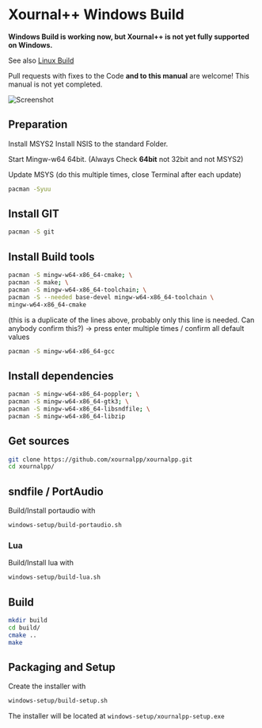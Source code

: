 # Xournal++ Windows Build

**Windows Build is working now, but Xournal++ is not yet fully supported
on Windows.**

See also [Linux Build](LinuxBuild.md)

Pull requests with fixes to the Code **and to this manual** are welcome!
This manual is not yet completed.


![Screenshot](main-win.png?raw=true "Xournal++ Screenshot on Win10")

## Preparation
Install MSYS2
Install NSIS to the standard Folder.

Start Mingw-w64 64bit. (Always Check **64bit** not 32bit and not MSYS2)

Update MSYS (do this multiple times,
close Terminal after each update)

```bash
pacman -Syuu
```

## Install GIT
```bash
pacman -S git
```

## Install Build tools
```bash
pacman -S mingw-w64-x86_64-cmake; \
pacman -S make; \
pacman -S mingw-w64-x86_64-toolchain; \
pacman -S --needed base-devel mingw-w64-x86_64-toolchain \
mingw-w64-x86_64-cmake
```
(this is a duplicate of the lines above, probably only this line is needed.
Can anybody confirm this?)
-> press enter multiple times / confirm all default values

```bash
pacman -S mingw-w64-x86_64-gcc
```

## Install dependencies

```bash
pacman -S mingw-w64-x86_64-poppler; \
pacman -S mingw-w64-x86_64-gtk3; \
pacman -S mingw-w64-x86_64-libsndfile; \
pacman -S mingw-w64-x86_64-libzip
```

## Get sources

```bash
git clone https://github.com/xournalpp/xournalpp.git
cd xournalpp/
```

## sndfile / PortAudio
Build/Install portaudio with
```bash
windows-setup/build-portaudio.sh
```

### Lua
Build/Install lua with
```bash
windows-setup/build-lua.sh
```

## Build
```bash
mkdir build
cd build/
cmake ..
make
```

## Packaging and Setup
Create the installer with
```bash
windows-setup/build-setup.sh
```

The installer will be located at `windows-setup/xournalpp-setup.exe`
